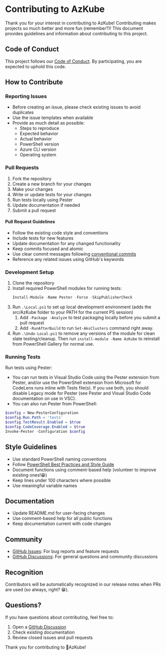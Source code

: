 # Contributing to AzKube

Thank you for your interest in contributing to AzKube! Contributing makes projects so much better and more fun (remember?)! This document provides guidelines and information about contributing to this project.

## Code of Conduct

This project follows our [Code of Conduct](CODE_OF_CONDUCT.md). By participating, you are expected to uphold this code.

## How to Contribute

### Reporting Issues

- Before creating an issue, please check existing issues to avoid duplicates
- Use the issue templates when available
- Provide as much detail as possible:
  - Steps to reproduce
  - Expected behavior
  - Actual behavior
  - PowerShell version
  - Azure CLI version
  - Operating system

### Pull Requests

1. Fork the repository
2. Create a new branch for your changes
3. Make your changes
4. Write or update tests for your changes
5. Run tests locally using Pester
6. Update documentation if needed
7. Submit a pull request

#### Pull Request Guidelines

- Follow the existing code style and conventions
- Include tests for new features
- Update documentation for any changed functionality
- Keep commits focused and atomic
- Use clear commit messages following [conventional commits](https://www.conventionalcommits.org/)
- Reference any related issues using GitHub's keywords

### Development Setup

1. Clone the repository
2. Install required PowerShell modules for running tests:
   ```powershell
   Install-Module -Name Pester -Force -SkipPublisherCheck
   ```
3. Run `.\Local.ps1` to set up local development environment (adds the src/AzKube folder to your PATH for the current PS session)
   1. Add `-Package -Analyze` to test packaging locally before you submit a pull request
   2. Add `-RunAfterBuild` to run `Set-AksClusters` command right away.
4. Run `.\Undo-Local.ps1` to remove any versions of the module for clean slate testing/cleanup. Then run `install-module -Name AzKube` to reinstall from PowerShell Gallery for normal use.

### Running Tests

Run tests using Pester:
- You can run tests in Visual Studio Code using the Pester extension from Pester, and/or use the PowerShell extension from Microsoft for CodeLens runs inline with Tests file(s). If you use both, you should disable Legacy mode for Pester (see Pester and Visual Studio Code documentation on use in VSC).
- You can also run Pester from PowerShell:
```powershell
$config = New-PesterConfiguration
$config.Run.Path = 'tests'
$config.TestResult.Enabled = $true
$config.CodeCoverage.Enabled = $true
Invoke-Pester -Configuration $config
```

## Style Guidelines

- Use standard PowerShell naming conventions
- Follow [PowerShell Best Practices and Style Guide](https://poshcode.gitbook.io/powershell-practice-and-style/)
- Document functions using comment-based help (volunteer to improve existing ones!😁)
- Keep lines under 100 characters where possible
- Use meaningful variable names

## Documentation

- Update README.md for user-facing changes
- Use comment-based help for all public functions
- Keep documentation current with code changes

## Community

- [GitHub Issues](https://github.com/dmealo/AzKube/issues): For bug reports and feature requests
- [GitHub Discussions](https://github.com/dmealo/AzKube/discussions): For general questions and community discussions

## Recognition

Contributors will be automatically recognized in our release notes when PRs are used (so always, right? 😁).

## Questions?

If you have questions about contributing, feel free to:
1. Open a [GitHub Discussion](https://github.com/dmealo/AzKube/discussions)
2. Check existing documentation
3. Review closed issues and pull requests

Thank you for contributing to 🧊AzKube!